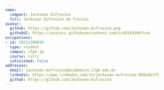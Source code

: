 ```yaml
---
name:
  compact: Jacksoan Eufrosino
  full: Jacksoan Eufrosino de Freitas
avatar: 
  github: https://github.com/Jacksoan-Eufrosino.png
  githubUC: https://avatars.githubusercontent.com/u/45919300?v=4
occupations:
- id: 20231380018
  type: student
  campus: ifpb-jp
  course: cstrc
  isFinished: false
addresses:
  email: jacksoan.eufrosino@academico.ifpb.edu.br
  linkedin: https://www.linkedin.com/in/jacksoan-eufrosino-058a3b175
  github: https://github.com/Jacksoan-Eufrosino
---
```

